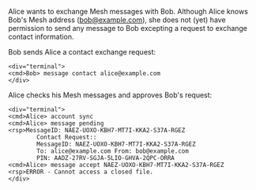 
Alice wants to exchange Mesh messages with Bob. Although Alice knows Bob's Mesh address 
(bob@example.com), she does not (yet) have permission to send any message to Bob
excepting a request to exchange contact information.

Bob sends Alice a contact exchange request:


~~~~
<div="terminal">
<cmd>Bob> message contact alice@example.com
</div>
~~~~

Alice checks his Mesh messages and approves Bob's request:


~~~~
<div="terminal">
<cmd>Alice> account sync
<cmd>Alice> message pending
<rsp>MessageID: NAEZ-UOXO-KBH7-MT7I-KKA2-S37A-RGEZ
        Contact Request::
        MessageID: NAEZ-UOXO-KBH7-MT7I-KKA2-S37A-RGEZ
        To: alice@example.com From: bob@example.com
        PIN: AADZ-27RV-SGJA-5LIO-GHVA-2QPC-ORRA
<cmd>Alice> message accept NAEZ-UOXO-KBH7-MT7I-KKA2-S37A-RGEZ
<rsp>ERROR - Cannot access a closed file.
</div>
~~~~

